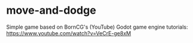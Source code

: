 # move-and-dodge
Simple game based on BornCG's (YouTube) Godot game engine tutorials: https://www.youtube.com/watch?v=VeCrE-ge8xM
